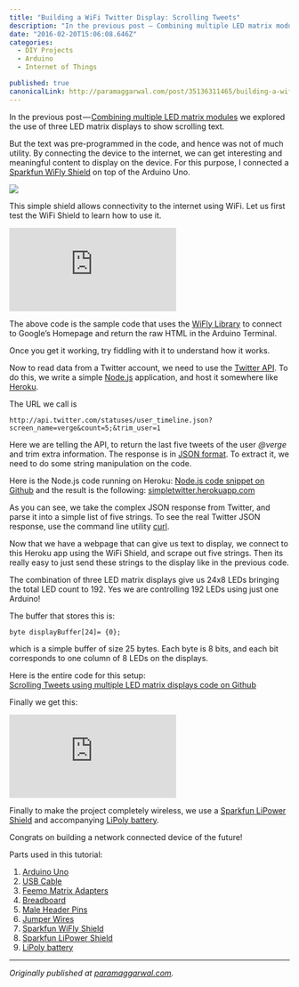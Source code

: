 ```yaml
---
title: "Building a WiFi Twitter Display: Scrolling Tweets"
description: "In the previous post — Combining multiple LED matrix modules we explored the use of three LED matrix displays to show scrolling text. But the text was pre-programmed in the code, and hence was not of…"
date: "2016-02-20T15:06:08.646Z"
categories: 
  - DIY Projects
  - Arduino
  - Internet of Things

published: true
canonicalLink: http://paramaggarwal.com/post/35136311465/building-a-wifi-twitter-display-scrolling-tweets
---
```


In the previous post — [Combining multiple LED matrix modules](http://www.paramaggarwal.com/post/35136243259/combining-multiple-led-matrix-modules) we explored the use of three LED matrix displays to show scrolling text.

But the text was pre-programmed in the code, and hence was not of much utility. By connecting the device to the internet, we can get interesting and meaningful content to display on the device. For this purpose, I connected a [Sparkfun WiFly Shield](http://t.umblr.com/redirect?z=http%3A%2F%2Fwww.feemo.in%2Fproduct%2FWiFly-Shield-id-28907.html&t=Zjc4OTA0MGE5Nzk1MThjNjQ5Yzk5MzgwZmYzZGI2ZmQ1ZTIyZjczNCxzZDZIWGNyNg%3D%3D) on top of the Arduino Uno.

![](/img/0*uDwehSBsKPiX0ckJ.jpg)

This simple shield allows connectivity to the internet using WiFi. Let us first test the WiFi Shield to learn how to use it.

<Embed src="https://gist.github.com/paramaggarwal/3737474.js" aspectRatio={0.357} />

The above code is the sample code that uses the [WiFly Library](http://t.umblr.com/redirect?z=https%3A%2F%2Fgithub.com%2Fsparkfun%2FWiFly-Shield&t=MzA3ZDg3OGM4ZDQzYWJlMjNkMzI1YTNlOTBjY2EwNjM5NTQ0NjBlMCxzZDZIWGNyNg%3D%3D) to connect to Google’s Homepage and return the raw HTML in the Arduino Terminal.

Once you get it working, try fiddling with it to understand how it works.

Now to read data from a Twitter account, we need to use the [Twitter API](http://t.umblr.com/redirect?z=https%3A%2F%2Fdev.twitter.com%2Fdocs%2Fapi%2F1.1%2Fget%2Fstatuses%2Fuser_timeline&t=NmU2ODJkNGU2ZWRlNDRmMGM5NTI3MzY2MzI0ZDc1MWY2MDg1MmVjZCxzZDZIWGNyNg%3D%3D). To do this, we write a simple [Node.js](http://t.umblr.com/redirect?z=http%3A%2F%2Fen.wikipedia.org%2Fwiki%2FNode.js&t=Y2YyMWU2ZmEwNzVmNTQwNTNhNWM4Yzk4ZTM1YTc1YjE0ZmNmZDc2YSxzZDZIWGNyNg%3D%3D) application, and host it somewhere like [Heroku](http://t.umblr.com/redirect?z=http%3A%2F%2Fen.wikipedia.org%2Fwiki%2FHeroku&t=N2JlZDE2OGQzZWQxNTczMmQzNGFiMWY5NDdmMjhiZTYzOGRlYmM0ZSxzZDZIWGNyNg%3D%3D).

The URL we call is

```
http://api.twitter.com/statuses/user_timeline.json?screen_name=verge&count=5;&trim_user=1
```

Here we are telling the API, to return the last five tweets of the user _@verge_ and trim extra information. The response is in [JSON format](http://t.umblr.com/redirect?z=http%3A%2F%2Fen.wikipedia.org%2Fwiki%2FJSON&t=MTBlZDM2MWI2YjMxNDg0NzlmNzRlMTlhYzVhOGRjMDljNGNiNjExMCxzZDZIWGNyNg%3D%3D). To extract it, we need to do some string manipulation on the code.

Here is the Node.js code running on Heroku: [Node.js code snippet on Github](http://t.umblr.com/redirect?z=https%3A%2F%2Fgist.github.com%2F3206393&t=MjliYWFjNzEwOWFiMDM3ZmFmZTU3ZmM5ZTdmYzA4OGZmYmQzMDU2MCxzZDZIWGNyNg%3D%3D) and the result is the following: [simpletwitter.herokuapp.com](http://t.umblr.com/redirect?z=http%3A%2F%2Fsimpletwitter.herokuapp.com&t=OWZhMzliNzM5MWE5YWZmZGNhNDk1NWY3YmE2M2FjYTVhMDEwYWViNSxzZDZIWGNyNg%3D%3D)

As you can see, we take the complex JSON response from Twitter, and parse it into a simple list of five strings. To see the real Twitter JSON response, use the command line utility [curl](http://t.umblr.com/redirect?z=http%3A%2F%2Fen.wikipedia.org%2Fwiki%2FCURL&t=NmFkZGFlZTMxZDA2YmIzMzY0NmQ3M2M5MjRiNWZkZjNlYWJlOWVhZCxzZDZIWGNyNg%3D%3D).

Now that we have a webpage that can give us text to display, we connect to this Heroku app using the WiFi Shield, and scrape out five strings. Then its really easy to just send these strings to the display like in the previous code.

The combination of three LED matrix displays give us 24x8 LEDs bringing the total LED count to 192. Yes we are controlling 192 LEDs using just one Arduino!

The buffer that stores this is:

```
byte displayBuffer[24]= {0};
```

which is a simple buffer of size 25 bytes. Each byte is 8 bits, and each bit corresponds to one column of 8 LEDs on the displays.

Here is the entire code for this setup:  
[Scrolling Tweets using multiple LED matrix displays code on Github](http://t.umblr.com/redirect?z=https%3A%2F%2Fgist.github.com%2F3737606&t=YjFjMTk5Y2I3ZWJhOTlkMDMzNGE2OGUyNTc4ZWVlNDFkN2ZiZDIzYixzZDZIWGNyNg%3D%3D)

Finally we get this:

<Embed src="https://player.vimeo.com/video/49606294" aspectRatio={0.563} />

Finally to make the project completely wireless, we use a [Sparkfun LiPower Shield](http://t.umblr.com/redirect?z=http%3A%2F%2Fwww.feemo.in%2Fproduct%2FSparkfun-LiPower-Shield-id-28908.html&t=NTVjYTgzYjdiMjBiMjhjMGU4MWE3MWRiMDk3YjhmNDRlMTU2YWUxMyxzZDZIWGNyNg%3D%3D) and accompanying [LiPoly battery](http://t.umblr.com/redirect?z=http%3A%2F%2Fwww.feemo.in%2Fproduct%2FPolymer-Lithium-Ion-Battery---1000mAh-id-48189.html&t=MDBhYWRlZDUyYjVjYzkxODQ5NDk2MTk4OTlkY2E5NWY1ZTQ5ZWIwNixzZDZIWGNyNg%3D%3D).

Congrats on building a network connected device of the future!

Parts used in this tutorial:

1.  [Arduino Uno](http://t.umblr.com/redirect?z=http%3A%2F%2Fwww.feemo.in%2Fproduct%2FArduino-Uno---R3-id-28855.html&t=MGEzZjI4YjM3Zjk4ZTZlNWE3NjI0M2NmNWMxODUxOGM4ZTNjY2I3YSxzZDZIWGNyNg%3D%3D)
2.  [USB Cable](http://t.umblr.com/redirect?z=http%3A%2F%2Fwww.feemo.in%2Fproduct%2FUSB-Cable-A-to-B--for-Arduino--id-36712.html&t=MjljZGIwMjhjMDE2NDY0MWE0N2FkMTliNzEzYjg1MjBkOWZiYWNhYSxzZDZIWGNyNg%3D%3D)
3.  [Feemo Matrix Adapters](http://t.umblr.com/redirect?z=http%3A%2F%2Fwww.feemo.in%2Fproduct%2FFeemo-Matrix-Adapter-id-47758.html&t=NmRmZTRjODg2ZDcxN2E5MjcyZDBjZDJlMzNhZDM5MTMzNTE1YzY2MixzZDZIWGNyNg%3D%3D)
4.  [Breadboard](http://t.umblr.com/redirect?z=http%3A%2F%2Fwww.feemo.in%2Fproduct%2FBreadboard-id-36708.html&t=MTJlNDA3MWU1ZWIzODRjYWRkNzczOWEzNTliMzExMjg3MjkxMzYyMyxzZDZIWGNyNg%3D%3D)
5.  [Male Header Pins](http://t.umblr.com/redirect?z=http%3A%2F%2Fwww.feemo.in%2Fproduct%2FHeader-Pins---Male-id-36706.html&t=YzhmMDhjMzk2NGUwOGJjNzkyZTZhY2VlOGRlZWEwMjFlZDFiOTZhYSxzZDZIWGNyNg%3D%3D)
6.  [Jumper Wires](http://t.umblr.com/redirect?z=http%3A%2F%2Fwww.feemo.in%2Fproduct%2FJumper-Wires---Pack-of-10-id-36704.html&t=MmJiZGExYTYyODQ3M2M1NmM4NDQ3Y2U1YzEwYTI2NjEwOThlYzkxYSxzZDZIWGNyNg%3D%3D)
7.  [Sparkfun WiFly Shield](http://t.umblr.com/redirect?z=http%3A%2F%2Fwww.feemo.in%2Fproduct%2FWiFly-Shield-id-28907.html&t=Zjc4OTA0MGE5Nzk1MThjNjQ5Yzk5MzgwZmYzZGI2ZmQ1ZTIyZjczNCxzZDZIWGNyNg%3D%3D)
8.  [Sparkfun LiPower Shield](http://t.umblr.com/redirect?z=http%3A%2F%2Fwww.feemo.in%2Fproduct%2FSparkfun-LiPower-Shield-id-28908.html&t=NTVjYTgzYjdiMjBiMjhjMGU4MWE3MWRiMDk3YjhmNDRlMTU2YWUxMyxzZDZIWGNyNg%3D%3D)
9.  [LiPoly battery](http://t.umblr.com/redirect?z=http%3A%2F%2Fwww.feemo.in%2Fproduct%2FPolymer-Lithium-Ion-Battery---1000mAh-id-48189.html&t=MDBhYWRlZDUyYjVjYzkxODQ5NDk2MTk4OTlkY2E5NWY1ZTQ5ZWIwNixzZDZIWGNyNg%3D%3D)

---

_Originally published at_ [_paramaggarwal.com_](http://paramaggarwal.com/post/35136311465/building-a-wifi-twitter-display-scrolling-tweets)_._
